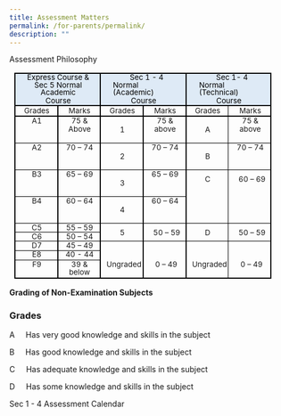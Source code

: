 ```yaml
---
title: Assessment Matters
permalink: /for-parents/permalink/
description: ""
---
```

Assessment Philosophy
        <!-- /\* Font Definitions \*/ @font-face {font-family:"Cambria Math"; panose-1:2 4 5 3 5 4 6 3 2 4; mso-font-charset:0; mso-generic-font-family:roman; mso-font-pitch:variable; mso-font-signature:-536869121 1107305727 33554432 0 415 0;} @font-face {font-family:Calibri; panose-1:2 15 5 2 2 2 4 3 2 4; mso-font-charset:0; mso-generic-font-family:swiss; mso-font-pitch:variable; mso-font-signature:-469750017 -1073732485 9 0 511 0;} /\* Style Definitions \*/ p.MsoNormal, li.MsoNormal, div.MsoNormal {mso-style-unhide:no; mso-style-qformat:yes; mso-style-parent:""; margin:0cm; mso-pagination:none; text-autospace:none; font-size:11.0pt; font-family:"Calibri",sans-serif; mso-fareast-font-family:Calibri; mso-ansi-language:EN-GB; mso-fareast-language:EN-US;} h3 {mso-style-priority:9; mso-style-qformat:yes; mso-style-link:"Heading 3 Char"; margin-top:0cm; margin-right:0cm; margin-bottom:0cm; margin-left:9.7pt; mso-pagination:none; mso-outline-level:3; text-autospace:none; font-size:11.5pt; font-family:"Calibri",sans-serif; mso-fareast-font-family:Calibri; mso-ansi-language:EN-GB; mso-fareast-language:EN-US;} p.MsoBodyText, li.MsoBodyText, div.MsoBodyText {mso-style-priority:1; mso-style-unhide:no; mso-style-qformat:yes; mso-style-link:"Body Text Char"; margin:0cm; mso-pagination:none; text-autospace:none; font-size:10.0pt; font-family:"Calibri",sans-serif; mso-fareast-font-family:Calibri; mso-ansi-language:EN-GB; mso-fareast-language:EN-US;} span.Heading3Char {mso-style-name:"Heading 3 Char"; mso-style-priority:9; mso-style-unhide:no; mso-style-locked:yes; mso-style-link:"Heading 3"; mso-ansi-font-size:11.5pt; mso-bidi-font-size:11.5pt; font-family:"Calibri",sans-serif; mso-ascii-font-family:Calibri; mso-fareast-font-family:Calibri; mso-hansi-font-family:Calibri; mso-bidi-font-family:Calibri; mso-ansi-language:EN-GB; font-weight:bold;} span.BodyTextChar {mso-style-name:"Body Text Char"; mso-style-priority:1; mso-style-unhide:no; mso-style-locked:yes; mso-style-link:"Body Text"; mso-ansi-font-size:10.0pt; mso-bidi-font-size:10.0pt; font-family:"Calibri",sans-serif; mso-ascii-font-family:Calibri; mso-fareast-font-family:Calibri; mso-hansi-font-family:Calibri; mso-bidi-font-family:Calibri; mso-ansi-language:EN-GB;} p.TableParagraph, li.TableParagraph, div.TableParagraph {mso-style-name:"Table Paragraph"; mso-style-priority:1; mso-style-unhide:no; mso-style-qformat:yes; margin-top:0cm; margin-right:0cm; margin-bottom:0cm; margin-left:3.9pt; mso-pagination:none; text-autospace:none; font-size:11.0pt; font-family:"Calibri",sans-serif; mso-fareast-font-family:Calibri; mso-ansi-language:EN-GB; mso-fareast-language:EN-US;} .MsoChpDefault {mso-style-type:export-only; mso-default-props:yes; font-family:"Calibri",sans-serif; mso-ascii-font-family:Calibri; mso-ascii-theme-font:minor-latin; mso-fareast-font-family:Calibri; mso-fareast-theme-font:minor-latin; mso-hansi-font-family:Calibri; mso-hansi-theme-font:minor-latin; mso-bidi-font-family:Latha; mso-bidi-theme-font:minor-bidi; mso-ansi-language:EN-US; mso-fareast-language:EN-US;} .MsoPapDefault {mso-style-type:export-only; mso-pagination:none; text-autospace:none;} @page WordSection1 {size:612.0pt 792.0pt; margin:72.0pt 72.0pt 72.0pt 72.0pt; mso-header-margin:36.0pt; mso-footer-margin:36.0pt; mso-paper-source:0;} div.WordSection1 {page:WordSection1;} -->

<table style="margin-left:6.8pt;border-collapse:collapse;mso-table-layout-alt:fixed;
 border:none;mso-border-alt:solid black 1.5pt;mso-yfti-tbllook:480;mso-padding-alt:
 0cm 0cm 0cm 0cm;mso-border-insideh:1.5pt solid black;mso-border-insidev:1.5pt solid black" cellpadding="0" cellspacing="0" border="1" class="MsoNormalTable"><tbody><tr style="mso-yfti-irow:0;mso-yfti-firstrow:yes;height:36.85pt">
	<td style="width:112.0pt;border:solid black 1.5pt;
  background:#DEEAF6;padding:0cm 0cm 0cm 0cm;height:36.85pt" valign="top" colspan="2" width="149"><p style="margin-top:0cm;margin-right:6.95pt;
  margin-bottom:0cm;margin-left:8.1pt;margin-bottom:.0001pt;text-align:center;
  line-height:101%" align="center" class="TableParagraph"><span style="font-size:10.0pt;mso-bidi-font-size:
  11.0pt;line-height:101%;mso-ascii-font-family:Calibri;mso-ascii-theme-font:
  minor-latin;mso-hansi-font-family:Calibri;mso-hansi-theme-font:minor-latin;
  mso-bidi-font-family:Calibri;mso-bidi-theme-font:minor-latin;color:black;
  mso-color-alt:windowtext" lang="EN-GB">Express Course &amp; Sec 5 Normal Academic</span><span style="font-size:10.0pt;mso-bidi-font-size:11.0pt;line-height:
  101%;mso-ascii-font-family:Calibri;mso-ascii-theme-font:minor-latin;
  mso-hansi-font-family:Calibri;mso-hansi-theme-font:minor-latin;mso-bidi-font-family:
  Calibri;mso-bidi-theme-font:minor-latin" lang="EN-GB"></span></p><p style="margin-top:0cm;margin-right:6.95pt;
  margin-bottom:0cm;margin-left:8.1pt;margin-bottom:.0001pt;text-align:center;
  line-height:11.15pt;mso-line-height-rule:exactly" align="center" class="TableParagraph"><span style="font-size:10.0pt;mso-bidi-font-size:11.0pt;mso-ascii-font-family:Calibri;
  mso-ascii-theme-font:minor-latin;mso-hansi-font-family:Calibri;mso-hansi-theme-font:
  minor-latin;mso-bidi-font-family:Calibri;mso-bidi-theme-font:minor-latin;
  color:black;mso-color-alt:windowtext" lang="EN-GB">Course</span><span style="font-size:10.0pt;mso-bidi-font-size:11.0pt;mso-ascii-font-family:Calibri;
  mso-ascii-theme-font:minor-latin;mso-hansi-font-family:Calibri;mso-hansi-theme-font:
  minor-latin;mso-bidi-font-family:Calibri;mso-bidi-theme-font:minor-latin" lang="EN-GB"></span></p></td>
	<td style="width:112.0pt;border:solid black 1.5pt;
  border-left:none;mso-border-left-alt:solid black 1.5pt;background:#DEEAF6;
  padding:0cm 0cm 0cm 0cm;height:36.85pt" valign="top" colspan="2" width="149"><p style="margin-top:0cm;margin-right:9.75pt;margin-bottom:
  0cm;margin-left:16.1pt;margin-bottom:.0001pt;text-indent:22.55pt;line-height:
  101%" class="TableParagraph"><span style="font-size:10.0pt;mso-bidi-font-size:11.0pt;
  line-height:101%;mso-ascii-font-family:Calibri;mso-ascii-theme-font:minor-latin;
  mso-hansi-font-family:Calibri;mso-hansi-theme-font:minor-latin;mso-bidi-font-family:
  Calibri;mso-bidi-theme-font:minor-latin;color:black;mso-color-alt:windowtext" lang="EN-GB">Sec 1 - 4 Normal (Academic)</span><span style="font-size:10.0pt;mso-bidi-font-size:11.0pt;line-height:
  101%;mso-ascii-font-family:Calibri;mso-ascii-theme-font:minor-latin;
  mso-hansi-font-family:Calibri;mso-hansi-theme-font:minor-latin;mso-bidi-font-family:
  Calibri;mso-bidi-theme-font:minor-latin" lang="EN-GB"></span></p><p style="margin-top:0cm;margin-right:6.95pt;
  margin-bottom:0cm;margin-left:8.1pt;margin-bottom:.0001pt;text-align:center;
  line-height:11.15pt;mso-line-height-rule:exactly" align="center" class="TableParagraph"><span style="font-size:10.0pt;mso-bidi-font-size:11.0pt;mso-ascii-font-family:Calibri;
  mso-ascii-theme-font:minor-latin;mso-hansi-font-family:Calibri;mso-hansi-theme-font:
  minor-latin;mso-bidi-font-family:Calibri;mso-bidi-theme-font:minor-latin;
  color:black;mso-color-alt:windowtext" lang="EN-GB">Course</span><span style="font-size:10.0pt;mso-bidi-font-size:11.0pt;mso-ascii-font-family:Calibri;
  mso-ascii-theme-font:minor-latin;mso-hansi-font-family:Calibri;mso-hansi-theme-font:
  minor-latin;mso-bidi-font-family:Calibri;mso-bidi-theme-font:minor-latin" lang="EN-GB"></span></p></td>
	<td style="width:112.0pt;border:solid black 1.5pt;
  border-left:none;mso-border-left-alt:solid black 1.5pt;background:#DEEAF6;
  padding:0cm 0cm 0cm 0cm;height:36.85pt" valign="top" colspan="2" width="149"><p style="margin-top:0cm;margin-right:9.75pt;margin-bottom:
  0cm;margin-left:16.85pt;margin-bottom:.0001pt;text-indent:23.05pt;line-height:
  101%" class="TableParagraph"><span style="font-size:10.0pt;mso-bidi-font-size:11.0pt;
  line-height:101%;mso-ascii-font-family:Calibri;mso-ascii-theme-font:minor-latin;
  mso-hansi-font-family:Calibri;mso-hansi-theme-font:minor-latin;mso-bidi-font-family:
  Calibri;mso-bidi-theme-font:minor-latin;color:black;mso-color-alt:windowtext" lang="EN-GB">Sec 1- 4 Normal (Technical)</span><span style="font-size:10.0pt;mso-bidi-font-size:11.0pt;line-height:
  101%;mso-ascii-font-family:Calibri;mso-ascii-theme-font:minor-latin;
  mso-hansi-font-family:Calibri;mso-hansi-theme-font:minor-latin;mso-bidi-font-family:
  Calibri;mso-bidi-theme-font:minor-latin" lang="EN-GB"></span></p><p style="margin-top:0cm;margin-right:6.95pt;
  margin-bottom:0cm;margin-left:8.1pt;margin-bottom:.0001pt;text-align:center;
  line-height:11.15pt;mso-line-height-rule:exactly" align="center" class="TableParagraph"><span style="font-size:10.0pt;mso-bidi-font-size:11.0pt;mso-ascii-font-family:Calibri;
  mso-ascii-theme-font:minor-latin;mso-hansi-font-family:Calibri;mso-hansi-theme-font:
  minor-latin;mso-bidi-font-family:Calibri;mso-bidi-theme-font:minor-latin;
  color:black;mso-color-alt:windowtext" lang="EN-GB">Course</span><span style="font-size:10.0pt;mso-bidi-font-size:11.0pt;mso-ascii-font-family:Calibri;
  mso-ascii-theme-font:minor-latin;mso-hansi-font-family:Calibri;mso-hansi-theme-font:
  minor-latin;mso-bidi-font-family:Calibri;mso-bidi-theme-font:minor-latin" lang="EN-GB"></span></p></td>
	</tr><tr style="mso-yfti-irow:1;height:14.2pt"><td style="width:56.0pt;border:solid black 1.5pt;
  border-top:none;mso-border-top-alt:solid black 1.5pt;padding:0cm 0cm 0cm 0cm;
  height:14.2pt" valign="top" width="75"><p style="margin-top:0cm;margin-right:1.95pt;
  margin-bottom:0cm;margin-left:3.1pt;margin-bottom:.0001pt;text-align:center;
  line-height:12.05pt;mso-line-height-rule:exactly" align="center" class="TableParagraph"><span style="font-size:10.0pt;mso-bidi-font-size:11.0pt;mso-ascii-font-family:Calibri;
  mso-ascii-theme-font:minor-latin;mso-hansi-font-family:Calibri;mso-hansi-theme-font:
  minor-latin;mso-bidi-font-family:Calibri;mso-bidi-theme-font:minor-latin" lang="EN-GB">Grades</span></p></td><td style="width:56.0pt;border-top:none;border-left:none;
  border-bottom:solid black 1.5pt;border-right:solid black 1.5pt;mso-border-top-alt:
  solid black 1.5pt;mso-border-left-alt:solid black 1.5pt;padding:0cm 0cm 0cm 0cm;
  height:14.2pt" valign="top" width="75"><p style="margin-top:0cm;margin-right:1.95pt;
  margin-bottom:0cm;margin-left:3.15pt;margin-bottom:.0001pt;text-align:center;
  line-height:12.05pt;mso-line-height-rule:exactly" align="center" class="TableParagraph"><span style="font-size:10.0pt;mso-bidi-font-size:11.0pt;mso-ascii-font-family:Calibri;
  mso-ascii-theme-font:minor-latin;mso-hansi-font-family:Calibri;mso-hansi-theme-font:
  minor-latin;mso-bidi-font-family:Calibri;mso-bidi-theme-font:minor-latin" lang="EN-GB">Marks</span></p></td><td style="width:56.0pt;border-top:none;border-left:none;
  border-bottom:solid black 1.5pt;border-right:solid black 1.5pt;mso-border-top-alt:
  solid black 1.5pt;mso-border-left-alt:solid black 1.5pt;padding:0cm 0cm 0cm 0cm;
  height:14.2pt" valign="top" width="75"><p style="margin-top:0cm;margin-right:1.95pt;
  margin-bottom:0cm;margin-left:3.2pt;margin-bottom:.0001pt;text-align:center;
  line-height:12.05pt;mso-line-height-rule:exactly" align="center" class="TableParagraph"><span style="font-size:10.0pt;mso-bidi-font-size:11.0pt;mso-ascii-font-family:Calibri;
  mso-ascii-theme-font:minor-latin;mso-hansi-font-family:Calibri;mso-hansi-theme-font:
  minor-latin;mso-bidi-font-family:Calibri;mso-bidi-theme-font:minor-latin" lang="EN-GB">Grades</span></p></td><td style="width:56.0pt;border-top:none;border-left:none;
  border-bottom:solid black 1.5pt;border-right:solid black 1.5pt;mso-border-top-alt:
  solid black 1.5pt;mso-border-left-alt:solid black 1.5pt;padding:0cm 0cm 0cm 0cm;
  height:14.2pt" valign="top" width="75"><p style="margin-top:0cm;margin-right:1.95pt;
  margin-bottom:0cm;margin-left:3.25pt;margin-bottom:.0001pt;text-align:center;
  line-height:12.05pt;mso-line-height-rule:exactly" align="center" class="TableParagraph"><span style="font-size:10.0pt;mso-bidi-font-size:11.0pt;mso-ascii-font-family:Calibri;
  mso-ascii-theme-font:minor-latin;mso-hansi-font-family:Calibri;mso-hansi-theme-font:
  minor-latin;mso-bidi-font-family:Calibri;mso-bidi-theme-font:minor-latin" lang="EN-GB">Marks</span></p></td><td style="width:56.0pt;border-top:none;border-left:none;
  border-bottom:solid black 1.5pt;border-right:solid black 1.0pt;mso-border-top-alt:
  solid black 1.5pt;mso-border-left-alt:solid black 1.5pt;mso-border-alt:solid black 1.5pt;
  mso-border-right-alt:solid black .5pt;padding:0cm 0cm 0cm 0cm;height:14.2pt" valign="top" width="75"><p style="margin-top:0cm;margin-right:2.35pt;
  margin-bottom:0cm;margin-left:3.2pt;margin-bottom:.0001pt;text-align:center;
  line-height:12.05pt;mso-line-height-rule:exactly" align="center" class="TableParagraph"><span style="font-size:10.0pt;mso-bidi-font-size:11.0pt;mso-ascii-font-family:Calibri;
  mso-ascii-theme-font:minor-latin;mso-hansi-font-family:Calibri;mso-hansi-theme-font:
  minor-latin;mso-bidi-font-family:Calibri;mso-bidi-theme-font:minor-latin" lang="EN-GB">Grades</span></p></td><td style="width:56.0pt;border-top:none;border-left:none;
  border-bottom:solid black 1.5pt;border-right:solid black 1.5pt;mso-border-top-alt:
  solid black 1.5pt;mso-border-left-alt:solid black .5pt;padding:0cm 0cm 0cm 0cm;
  height:14.2pt" valign="top" width="75"><p style="margin-top:0cm;margin-right:2.35pt;
  margin-bottom:0cm;margin-left:4.25pt;margin-bottom:.0001pt;text-align:center;
  line-height:12.05pt;mso-line-height-rule:exactly" align="center" class="TableParagraph"><span style="font-size:10.0pt;mso-bidi-font-size:11.0pt;mso-ascii-font-family:Calibri;
  mso-ascii-theme-font:minor-latin;mso-hansi-font-family:Calibri;mso-hansi-theme-font:
  minor-latin;mso-bidi-font-family:Calibri;mso-bidi-theme-font:minor-latin" lang="EN-GB">Marks</span></p></td></tr><tr style="mso-yfti-irow:2;height:12.25pt"><td style="width:56.0pt;border-top:none;border-left:solid black 1.5pt;
  border-bottom:solid black 1.0pt;border-right:solid black 1.5pt;mso-border-top-alt:
  solid black 1.5pt;mso-border-alt:solid black 1.5pt;mso-border-bottom-alt:
  solid black .5pt;padding:0cm 0cm 0cm 0cm;height:12.25pt" valign="top" width="75"><p style="margin-top:0cm;margin-right:1.95pt;
  margin-bottom:0cm;margin-left:3.15pt;margin-bottom:.0001pt;text-align:center;
  line-height:11.25pt;mso-line-height-rule:exactly" align="center" class="TableParagraph"><span style="font-size:10.0pt;mso-bidi-font-size:11.0pt;mso-ascii-font-family:Calibri;
  mso-ascii-theme-font:minor-latin;mso-hansi-font-family:Calibri;mso-hansi-theme-font:
  minor-latin;mso-bidi-font-family:Calibri;mso-bidi-theme-font:minor-latin" lang="EN-GB">A1</span></p></td><td style="width:56.0pt;border-top:none;border-left:none;
  border-bottom:solid black 1.0pt;border-right:solid black 1.5pt;mso-border-top-alt:
  solid black 1.5pt;mso-border-left-alt:solid black 1.5pt;mso-border-alt:solid black 1.5pt;
  mso-border-bottom-alt:solid black .5pt;padding:0cm 0cm 0cm 0cm;height:12.25pt" valign="top" width="75"><p style="margin-top:0cm;margin-right:1.95pt;
  margin-bottom:0cm;margin-left:3.25pt;margin-bottom:.0001pt;text-align:center;
  line-height:11.25pt;mso-line-height-rule:exactly" align="center" class="TableParagraph"><span style="font-size:10.0pt;mso-bidi-font-size:11.0pt;mso-ascii-font-family:Calibri;
  mso-ascii-theme-font:minor-latin;mso-hansi-font-family:Calibri;mso-hansi-theme-font:
  minor-latin;mso-bidi-font-family:Calibri;mso-bidi-theme-font:minor-latin" lang="EN-GB">75 &amp; Above</span></p></td><td style="width:56.0pt;border-top:none;border-left:none;
  border-bottom:solid black 1.0pt;border-right:solid black 1.5pt;mso-border-top-alt:
  solid black 1.5pt;mso-border-left-alt:solid black 1.5pt;mso-border-alt:solid black 1.5pt;
  mso-border-bottom-alt:solid black .5pt;padding:0cm 0cm 0cm 0cm;height:12.25pt" valign="top" width="75"><p style="margin-left:1.3pt;text-align:
  center;line-height:11.25pt;mso-line-height-rule:exactly" align="center" class="TableParagraph"><span style="font-size:10.0pt;mso-bidi-font-size:11.0pt;mso-ascii-font-family:Calibri;
  mso-ascii-theme-font:minor-latin;mso-hansi-font-family:Calibri;mso-hansi-theme-font:
  minor-latin;mso-bidi-font-family:Calibri;mso-bidi-theme-font:minor-latin;
  mso-font-width:101%" lang="EN-GB">1</span><span style="font-size:10.0pt;
  mso-bidi-font-size:11.0pt;mso-ascii-font-family:Calibri;mso-ascii-theme-font:
  minor-latin;mso-hansi-font-family:Calibri;mso-hansi-theme-font:minor-latin;
  mso-bidi-font-family:Calibri;mso-bidi-theme-font:minor-latin" lang="EN-GB"></span></p></td><td style="width:56.0pt;border-top:none;border-left:none;
  border-bottom:solid black 1.0pt;border-right:solid black 1.5pt;mso-border-top-alt:
  solid black 1.5pt;mso-border-left-alt:solid black 1.5pt;mso-border-alt:solid black 1.5pt;
  mso-border-bottom-alt:solid black .5pt;padding:0cm 0cm 0cm 0cm;height:12.25pt" valign="top" width="75"><p style="margin-top:0cm;margin-right:1.95pt;
  margin-bottom:0cm;margin-left:3.25pt;margin-bottom:.0001pt;text-align:center;
  line-height:11.25pt;mso-line-height-rule:exactly" align="center" class="TableParagraph"><span style="font-size:10.0pt;mso-bidi-font-size:11.0pt;mso-ascii-font-family:Calibri;
  mso-ascii-theme-font:minor-latin;mso-hansi-font-family:Calibri;mso-hansi-theme-font:
  minor-latin;mso-bidi-font-family:Calibri;mso-bidi-theme-font:minor-latin" lang="EN-GB">75 &amp; above</span></p></td><td style="width:56.0pt;border-top:none;border-left:none;
  border-bottom:solid black 1.0pt;border-right:solid black 1.0pt;mso-border-top-alt:
  solid black 1.5pt;mso-border-left-alt:solid black 1.5pt;mso-border-top-alt:
  1.5pt;mso-border-left-alt:1.5pt;mso-border-bottom-alt:.5pt;mso-border-right-alt:
  .5pt;mso-border-color-alt:black;mso-border-style-alt:solid;padding:0cm 0cm 0cm 0cm;
  height:12.25pt" valign="top" width="75"><p style="margin-left:.85pt;text-align:
  center;line-height:11.25pt;mso-line-height-rule:exactly" align="center" class="TableParagraph"><span style="font-size:10.0pt;mso-bidi-font-size:11.0pt;mso-ascii-font-family:Calibri;
  mso-ascii-theme-font:minor-latin;mso-hansi-font-family:Calibri;mso-hansi-theme-font:
  minor-latin;mso-bidi-font-family:Calibri;mso-bidi-theme-font:minor-latin;
  mso-font-width:101%" lang="EN-GB">A</span><span style="font-size:10.0pt;
  mso-bidi-font-size:11.0pt;mso-ascii-font-family:Calibri;mso-ascii-theme-font:
  minor-latin;mso-hansi-font-family:Calibri;mso-hansi-theme-font:minor-latin;
  mso-bidi-font-family:Calibri;mso-bidi-theme-font:minor-latin" lang="EN-GB"></span></p></td><td style="width:56.0pt;border-top:none;border-left:none;
  border-bottom:solid black 1.0pt;border-right:solid black 1.5pt;mso-border-top-alt:
  solid black 1.5pt;mso-border-left-alt:solid black .5pt;mso-border-top-alt:
  1.5pt;mso-border-left-alt:.5pt;mso-border-bottom-alt:.5pt;mso-border-right-alt:
  1.5pt;mso-border-color-alt:black;mso-border-style-alt:solid;padding:0cm 0cm 0cm 0cm;
  height:12.25pt" valign="top" width="75"><p style="margin-top:0cm;margin-right:2.35pt;
  margin-bottom:0cm;margin-left:4.3pt;margin-bottom:.0001pt;text-align:center;
  line-height:11.25pt;mso-line-height-rule:exactly" align="center" class="TableParagraph"><span style="font-size:10.0pt;mso-bidi-font-size:11.0pt;mso-ascii-font-family:Calibri;
  mso-ascii-theme-font:minor-latin;mso-hansi-font-family:Calibri;mso-hansi-theme-font:
  minor-latin;mso-bidi-font-family:Calibri;mso-bidi-theme-font:minor-latin" lang="EN-GB">75 &amp; above</span></p></td></tr><tr style="mso-yfti-irow:3;height:12.2pt"><td style="width:56.0pt;border-top:none;border-left:solid black 1.5pt;
  border-bottom:solid black 1.0pt;border-right:solid black 1.5pt;mso-border-top-alt:
  solid black .5pt;mso-border-top-alt:.5pt;mso-border-left-alt:1.5pt;
  mso-border-bottom-alt:.5pt;mso-border-right-alt:1.5pt;mso-border-color-alt:
  black;mso-border-style-alt:solid;padding:0cm 0cm 0cm 0cm;height:12.2pt" valign="top" width="75"><p style="margin-top:0cm;margin-right:1.95pt;
  margin-bottom:0cm;margin-left:3.15pt;margin-bottom:.0001pt;text-align:center;
  line-height:11.25pt;mso-line-height-rule:exactly" align="center" class="TableParagraph"><span style="font-size:10.0pt;mso-bidi-font-size:11.0pt;mso-ascii-font-family:Calibri;
  mso-ascii-theme-font:minor-latin;mso-hansi-font-family:Calibri;mso-hansi-theme-font:
  minor-latin;mso-bidi-font-family:Calibri;mso-bidi-theme-font:minor-latin" lang="EN-GB">A2</span></p></td><td style="width:56.0pt;border-top:none;border-left:none;
  border-bottom:solid black 1.0pt;border-right:solid black 1.5pt;mso-border-top-alt:
  solid black .5pt;mso-border-left-alt:solid black 1.5pt;mso-border-top-alt:
  .5pt;mso-border-left-alt:1.5pt;mso-border-bottom-alt:.5pt;mso-border-right-alt:
  1.5pt;mso-border-color-alt:black;mso-border-style-alt:solid;padding:0cm 0cm 0cm 0cm;
  height:12.2pt" valign="top" width="75"><p style="margin-top:0cm;margin-right:1.95pt;
  margin-bottom:0cm;margin-left:3.2pt;margin-bottom:.0001pt;text-align:center;
  line-height:11.25pt;mso-line-height-rule:exactly" align="center" class="TableParagraph"><span style="font-size:10.0pt;mso-bidi-font-size:11.0pt;mso-ascii-font-family:Calibri;
  mso-ascii-theme-font:minor-latin;mso-hansi-font-family:Calibri;mso-hansi-theme-font:
  minor-latin;mso-bidi-font-family:Calibri;mso-bidi-theme-font:minor-latin" lang="EN-GB">70 – 74</span></p></td><td style="width:56.0pt;border-top:none;border-left:none;
  border-bottom:solid black 1.0pt;border-right:solid black 1.5pt;mso-border-top-alt:
  solid black .5pt;mso-border-left-alt:solid black 1.5pt;mso-border-top-alt:
  .5pt;mso-border-left-alt:1.5pt;mso-border-bottom-alt:.5pt;mso-border-right-alt:
  1.5pt;mso-border-color-alt:black;mso-border-style-alt:solid;padding:0cm 0cm 0cm 0cm;
  height:12.2pt" valign="top" width="75"><p style="margin-left:1.3pt;text-align:
  center;line-height:11.25pt;mso-line-height-rule:exactly" align="center" class="TableParagraph"><span style="font-size:10.0pt;mso-bidi-font-size:11.0pt;mso-ascii-font-family:Calibri;
  mso-ascii-theme-font:minor-latin;mso-hansi-font-family:Calibri;mso-hansi-theme-font:
  minor-latin;mso-bidi-font-family:Calibri;mso-bidi-theme-font:minor-latin;
  mso-font-width:101%" lang="EN-GB">2</span><span style="font-size:10.0pt;
  mso-bidi-font-size:11.0pt;mso-ascii-font-family:Calibri;mso-ascii-theme-font:
  minor-latin;mso-hansi-font-family:Calibri;mso-hansi-theme-font:minor-latin;
  mso-bidi-font-family:Calibri;mso-bidi-theme-font:minor-latin" lang="EN-GB"></span></p></td><td style="width:56.0pt;border-top:none;border-left:none;
  border-bottom:solid black 1.0pt;border-right:solid black 1.5pt;mso-border-top-alt:
  solid black .5pt;mso-border-left-alt:solid black 1.5pt;mso-border-top-alt:
  .5pt;mso-border-left-alt:1.5pt;mso-border-bottom-alt:.5pt;mso-border-right-alt:
  1.5pt;mso-border-color-alt:black;mso-border-style-alt:solid;padding:0cm 0cm 0cm 0cm;
  height:12.2pt" valign="top" width="75"><p style="margin-top:0cm;margin-right:1.9pt;
  margin-bottom:0cm;margin-left:3.25pt;margin-bottom:.0001pt;text-align:center;
  line-height:11.25pt;mso-line-height-rule:exactly" align="center" class="TableParagraph"><span style="font-size:10.0pt;mso-bidi-font-size:11.0pt;mso-ascii-font-family:Calibri;
  mso-ascii-theme-font:minor-latin;mso-hansi-font-family:Calibri;mso-hansi-theme-font:
  minor-latin;mso-bidi-font-family:Calibri;mso-bidi-theme-font:minor-latin" lang="EN-GB">70 – 74</span></p></td><td style="width:56.0pt;border-top:none;border-left:none;
  border-bottom:solid black 1.0pt;border-right:solid black 1.0pt;mso-border-top-alt:
  solid black .5pt;mso-border-left-alt:solid black 1.5pt;mso-border-alt:solid black .5pt;
  mso-border-left-alt:solid black 1.5pt;padding:0cm 0cm 0cm 0cm;height:12.2pt" valign="top" width="75"><p style="margin-left:.85pt;text-align:
  center;line-height:11.25pt;mso-line-height-rule:exactly" align="center" class="TableParagraph"><span style="font-size:10.0pt;mso-bidi-font-size:11.0pt;mso-ascii-font-family:Calibri;
  mso-ascii-theme-font:minor-latin;mso-hansi-font-family:Calibri;mso-hansi-theme-font:
  minor-latin;mso-bidi-font-family:Calibri;mso-bidi-theme-font:minor-latin;
  mso-font-width:101%" lang="EN-GB">B</span><span style="font-size:10.0pt;
  mso-bidi-font-size:11.0pt;mso-ascii-font-family:Calibri;mso-ascii-theme-font:
  minor-latin;mso-hansi-font-family:Calibri;mso-hansi-theme-font:minor-latin;
  mso-bidi-font-family:Calibri;mso-bidi-theme-font:minor-latin" lang="EN-GB"></span></p></td><td style="width:56.0pt;border-top:none;border-left:none;
  border-bottom:solid black 1.0pt;border-right:solid black 1.5pt;mso-border-top-alt:
  solid black .5pt;mso-border-left-alt:solid black .5pt;mso-border-alt:solid black .5pt;
  mso-border-right-alt:solid black 1.5pt;padding:0cm 0cm 0cm 0cm;height:12.2pt" valign="top" width="75"><p style="margin-top:0cm;margin-right:2.35pt;
  margin-bottom:0cm;margin-left:4.25pt;margin-bottom:.0001pt;text-align:center;
  line-height:11.25pt;mso-line-height-rule:exactly" align="center" class="TableParagraph"><span style="font-size:10.0pt;mso-bidi-font-size:11.0pt;mso-ascii-font-family:Calibri;
  mso-ascii-theme-font:minor-latin;mso-hansi-font-family:Calibri;mso-hansi-theme-font:
  minor-latin;mso-bidi-font-family:Calibri;mso-bidi-theme-font:minor-latin" lang="EN-GB">70 – 74</span></p></td></tr><tr style="mso-yfti-irow:4;height:12.2pt"><td style="width:56.0pt;border-top:none;border-left:solid black 1.5pt;
  border-bottom:solid black 1.0pt;border-right:solid black 1.5pt;mso-border-top-alt:
  solid black .5pt;mso-border-top-alt:.5pt;mso-border-left-alt:1.5pt;
  mso-border-bottom-alt:.5pt;mso-border-right-alt:1.5pt;mso-border-color-alt:
  black;mso-border-style-alt:solid;padding:0cm 0cm 0cm 0cm;height:12.2pt" valign="top" width="75"><p style="margin-top:0cm;margin-right:1.95pt;
  margin-bottom:0cm;margin-left:3.15pt;margin-bottom:.0001pt;text-align:center;
  line-height:11.25pt;mso-line-height-rule:exactly" align="center" class="TableParagraph"><span style="font-size:10.0pt;mso-bidi-font-size:11.0pt;mso-ascii-font-family:Calibri;
  mso-ascii-theme-font:minor-latin;mso-hansi-font-family:Calibri;mso-hansi-theme-font:
  minor-latin;mso-bidi-font-family:Calibri;mso-bidi-theme-font:minor-latin" lang="EN-GB">B3</span></p></td><td style="width:56.0pt;border-top:none;border-left:none;
  border-bottom:solid black 1.0pt;border-right:solid black 1.5pt;mso-border-top-alt:
  solid black .5pt;mso-border-left-alt:solid black 1.5pt;mso-border-top-alt:
  .5pt;mso-border-left-alt:1.5pt;mso-border-bottom-alt:.5pt;mso-border-right-alt:
  1.5pt;mso-border-color-alt:black;mso-border-style-alt:solid;padding:0cm 0cm 0cm 0cm;
  height:12.2pt" valign="top" width="75"><p style="margin-top:0cm;margin-right:1.95pt;
  margin-bottom:0cm;margin-left:3.2pt;margin-bottom:.0001pt;text-align:center;
  line-height:11.25pt;mso-line-height-rule:exactly" align="center" class="TableParagraph"><span style="font-size:10.0pt;mso-bidi-font-size:11.0pt;mso-ascii-font-family:Calibri;
  mso-ascii-theme-font:minor-latin;mso-hansi-font-family:Calibri;mso-hansi-theme-font:
  minor-latin;mso-bidi-font-family:Calibri;mso-bidi-theme-font:minor-latin" lang="EN-GB">65 – 69</span></p></td><td style="width:56.0pt;border-top:none;border-left:none;
  border-bottom:solid black 1.0pt;border-right:solid black 1.5pt;mso-border-top-alt:
  solid black .5pt;mso-border-left-alt:solid black 1.5pt;mso-border-top-alt:
  .5pt;mso-border-left-alt:1.5pt;mso-border-bottom-alt:.5pt;mso-border-right-alt:
  1.5pt;mso-border-color-alt:black;mso-border-style-alt:solid;padding:0cm 0cm 0cm 0cm;
  height:12.2pt" valign="top" width="75"><p style="margin-left:1.3pt;text-align:
  center;line-height:11.25pt;mso-line-height-rule:exactly" align="center" class="TableParagraph"><span style="font-size:10.0pt;mso-bidi-font-size:11.0pt;mso-ascii-font-family:Calibri;
  mso-ascii-theme-font:minor-latin;mso-hansi-font-family:Calibri;mso-hansi-theme-font:
  minor-latin;mso-bidi-font-family:Calibri;mso-bidi-theme-font:minor-latin;
  mso-font-width:101%" lang="EN-GB">3</span><span style="font-size:10.0pt;
  mso-bidi-font-size:11.0pt;mso-ascii-font-family:Calibri;mso-ascii-theme-font:
  minor-latin;mso-hansi-font-family:Calibri;mso-hansi-theme-font:minor-latin;
  mso-bidi-font-family:Calibri;mso-bidi-theme-font:minor-latin" lang="EN-GB"></span></p></td><td style="width:56.0pt;border-top:none;border-left:none;
  border-bottom:solid black 1.0pt;border-right:solid black 1.5pt;mso-border-top-alt:
  solid black .5pt;mso-border-left-alt:solid black 1.5pt;mso-border-top-alt:
  .5pt;mso-border-left-alt:1.5pt;mso-border-bottom-alt:.5pt;mso-border-right-alt:
  1.5pt;mso-border-color-alt:black;mso-border-style-alt:solid;padding:0cm 0cm 0cm 0cm;
  height:12.2pt" valign="top" width="75"><p style="margin-top:0cm;margin-right:1.95pt;
  margin-bottom:0cm;margin-left:3.25pt;margin-bottom:.0001pt;text-align:center;
  line-height:11.25pt;mso-line-height-rule:exactly" align="center" class="TableParagraph"><span style="font-size:10.0pt;mso-bidi-font-size:11.0pt;mso-ascii-font-family:Calibri;
  mso-ascii-theme-font:minor-latin;mso-hansi-font-family:Calibri;mso-hansi-theme-font:
  minor-latin;mso-bidi-font-family:Calibri;mso-bidi-theme-font:minor-latin" lang="EN-GB">65 – 69</span></p></td><td style="width:56.0pt;border-top:none;
  border-left:none;border-bottom:solid black 1.0pt;border-right:solid black 1.0pt;
  mso-border-top-alt:solid black .5pt;mso-border-left-alt:solid black 1.5pt;
  mso-border-alt:solid black .5pt;mso-border-left-alt:solid black 1.5pt;
  padding:0cm 0cm 0cm 0cm;height:12.2pt" valign="top" rowspan="2" width="75"><p style="margin-top:6.45pt;margin-right:
  0cm;margin-bottom:0cm;margin-left:.85pt;margin-bottom:.0001pt;text-align:
  center" align="center" class="TableParagraph"><span style="font-size:10.0pt;mso-bidi-font-size:11.0pt;
  mso-ascii-font-family:Calibri;mso-ascii-theme-font:minor-latin;mso-hansi-font-family:
  Calibri;mso-hansi-theme-font:minor-latin;mso-bidi-font-family:Calibri;
  mso-bidi-theme-font:minor-latin;mso-font-width:101%" lang="EN-GB">C</span><span style="font-size:10.0pt;mso-bidi-font-size:11.0pt;mso-ascii-font-family:
  Calibri;mso-ascii-theme-font:minor-latin;mso-hansi-font-family:Calibri;
  mso-hansi-theme-font:minor-latin;mso-bidi-font-family:Calibri;mso-bidi-theme-font:
  minor-latin" lang="EN-GB"></span></p></td><td style="width:56.0pt;border-top:none;
  border-left:none;border-bottom:solid black 1.0pt;border-right:solid black 1.5pt;
  mso-border-top-alt:solid black .5pt;mso-border-left-alt:solid black .5pt;
  mso-border-alt:solid black .5pt;mso-border-right-alt:solid black 1.5pt;
  padding:0cm 0cm 0cm 0cm;height:12.2pt" valign="top" rowspan="2" width="75"><p style="margin-top:6.45pt;margin-right:0cm;margin-bottom:
  0cm;margin-left:13.3pt;margin-bottom:.0001pt" class="TableParagraph"><span style="font-size:10.0pt;mso-bidi-font-size:11.0pt;mso-ascii-font-family:Calibri;
  mso-ascii-theme-font:minor-latin;mso-hansi-font-family:Calibri;mso-hansi-theme-font:
  minor-latin;mso-bidi-font-family:Calibri;mso-bidi-theme-font:minor-latin" lang="EN-GB">60 – 69</span></p></td></tr><tr style="mso-yfti-irow:5;height:12.2pt"><td style="width:56.0pt;border-top:none;border-left:solid black 1.5pt;
  border-bottom:solid black 1.0pt;border-right:solid black 1.5pt;mso-border-top-alt:
  solid black .5pt;mso-border-top-alt:.5pt;mso-border-left-alt:1.5pt;
  mso-border-bottom-alt:.5pt;mso-border-right-alt:1.5pt;mso-border-color-alt:
  black;mso-border-style-alt:solid;padding:0cm 0cm 0cm 0cm;height:12.2pt" valign="top" width="75"><p style="margin-top:0cm;margin-right:1.95pt;
  margin-bottom:0cm;margin-left:3.15pt;margin-bottom:.0001pt;text-align:center;
  line-height:11.25pt;mso-line-height-rule:exactly" align="center" class="TableParagraph"><span style="font-size:10.0pt;mso-bidi-font-size:11.0pt;mso-ascii-font-family:Calibri;
  mso-ascii-theme-font:minor-latin;mso-hansi-font-family:Calibri;mso-hansi-theme-font:
  minor-latin;mso-bidi-font-family:Calibri;mso-bidi-theme-font:minor-latin" lang="EN-GB">B4</span></p></td><td style="width:56.0pt;border-top:none;border-left:none;
  border-bottom:solid black 1.0pt;border-right:solid black 1.5pt;mso-border-top-alt:
  solid black .5pt;mso-border-left-alt:solid black 1.5pt;mso-border-top-alt:
  .5pt;mso-border-left-alt:1.5pt;mso-border-bottom-alt:.5pt;mso-border-right-alt:
  1.5pt;mso-border-color-alt:black;mso-border-style-alt:solid;padding:0cm 0cm 0cm 0cm;
  height:12.2pt" valign="top" width="75"><p style="margin-top:0cm;margin-right:1.95pt;
  margin-bottom:0cm;margin-left:3.2pt;margin-bottom:.0001pt;text-align:center;
  line-height:11.25pt;mso-line-height-rule:exactly" align="center" class="TableParagraph"><span style="font-size:10.0pt;mso-bidi-font-size:11.0pt;mso-ascii-font-family:Calibri;
  mso-ascii-theme-font:minor-latin;mso-hansi-font-family:Calibri;mso-hansi-theme-font:
  minor-latin;mso-bidi-font-family:Calibri;mso-bidi-theme-font:minor-latin" lang="EN-GB">60 – 64</span></p></td><td style="width:56.0pt;border-top:none;border-left:none;
  border-bottom:solid black 1.0pt;border-right:solid black 1.5pt;mso-border-top-alt:
  solid black .5pt;mso-border-left-alt:solid black 1.5pt;mso-border-top-alt:
  .5pt;mso-border-left-alt:1.5pt;mso-border-bottom-alt:.5pt;mso-border-right-alt:
  1.5pt;mso-border-color-alt:black;mso-border-style-alt:solid;padding:0cm 0cm 0cm 0cm;
  height:12.2pt" valign="top" width="75"><p style="margin-left:1.3pt;text-align:
  center;line-height:11.25pt;mso-line-height-rule:exactly" align="center" class="TableParagraph"><span style="font-size:10.0pt;mso-bidi-font-size:11.0pt;mso-ascii-font-family:Calibri;
  mso-ascii-theme-font:minor-latin;mso-hansi-font-family:Calibri;mso-hansi-theme-font:
  minor-latin;mso-bidi-font-family:Calibri;mso-bidi-theme-font:minor-latin;
  mso-font-width:101%" lang="EN-GB">4</span><span style="font-size:10.0pt;
  mso-bidi-font-size:11.0pt;mso-ascii-font-family:Calibri;mso-ascii-theme-font:
  minor-latin;mso-hansi-font-family:Calibri;mso-hansi-theme-font:minor-latin;
  mso-bidi-font-family:Calibri;mso-bidi-theme-font:minor-latin" lang="EN-GB"></span></p></td><td style="width:56.0pt;border-top:none;border-left:none;
  border-bottom:solid black 1.0pt;border-right:solid black 1.5pt;mso-border-top-alt:
  solid black .5pt;mso-border-left-alt:solid black 1.5pt;mso-border-top-alt:
  .5pt;mso-border-left-alt:1.5pt;mso-border-bottom-alt:.5pt;mso-border-right-alt:
  1.5pt;mso-border-color-alt:black;mso-border-style-alt:solid;padding:0cm 0cm 0cm 0cm;
  height:12.2pt" valign="top" width="75"><p style="margin-top:0cm;margin-right:1.95pt;
  margin-bottom:0cm;margin-left:3.25pt;margin-bottom:.0001pt;text-align:center;
  line-height:11.25pt;mso-line-height-rule:exactly" align="center" class="TableParagraph"><span style="font-size:10.0pt;mso-bidi-font-size:11.0pt;mso-ascii-font-family:Calibri;
  mso-ascii-theme-font:minor-latin;mso-hansi-font-family:Calibri;mso-hansi-theme-font:
  minor-latin;mso-bidi-font-family:Calibri;mso-bidi-theme-font:minor-latin" lang="EN-GB">60 – 64</span></p></td></tr><tr style="mso-yfti-irow:6;height:12.4pt"><td style="width:56.0pt;border-top:none;border-left:solid black 1.5pt;
  border-bottom:solid black 1.0pt;border-right:solid black 1.5pt;mso-border-top-alt:
  solid black .5pt;mso-border-top-alt:.5pt;mso-border-left-alt:1.5pt;
  mso-border-bottom-alt:.5pt;mso-border-right-alt:1.5pt;mso-border-color-alt:
  black;mso-border-style-alt:solid;padding:0cm 0cm 0cm 0cm;height:12.4pt" valign="top" width="75"><p style="margin-top:0cm;margin-right:1.95pt;
  margin-bottom:0cm;margin-left:3.15pt;margin-bottom:.0001pt;text-align:center;
  line-height:11.4pt;mso-line-height-rule:exactly" align="center" class="TableParagraph"><span style="font-size:10.0pt;mso-bidi-font-size:11.0pt;mso-ascii-font-family:Calibri;
  mso-ascii-theme-font:minor-latin;mso-hansi-font-family:Calibri;mso-hansi-theme-font:
  minor-latin;mso-bidi-font-family:Calibri;mso-bidi-theme-font:minor-latin" lang="EN-GB">C5</span></p></td><td style="width:56.0pt;border-top:none;border-left:none;
  border-bottom:solid black 1.0pt;border-right:solid black 1.5pt;mso-border-top-alt:
  solid black .5pt;mso-border-left-alt:solid black 1.5pt;mso-border-top-alt:
  .5pt;mso-border-left-alt:1.5pt;mso-border-bottom-alt:.5pt;mso-border-right-alt:
  1.5pt;mso-border-color-alt:black;mso-border-style-alt:solid;padding:0cm 0cm 0cm 0cm;
  height:12.4pt" valign="top" width="75"><p style="margin-top:0cm;margin-right:1.95pt;
  margin-bottom:0cm;margin-left:3.2pt;margin-bottom:.0001pt;text-align:center;
  line-height:11.4pt;mso-line-height-rule:exactly" align="center" class="TableParagraph"><span style="font-size:10.0pt;mso-bidi-font-size:11.0pt;mso-ascii-font-family:Calibri;
  mso-ascii-theme-font:minor-latin;mso-hansi-font-family:Calibri;mso-hansi-theme-font:
  minor-latin;mso-bidi-font-family:Calibri;mso-bidi-theme-font:minor-latin" lang="EN-GB">55 – 59</span></p></td><td style="width:56.0pt;border-top:none;
  border-left:none;border-bottom:solid black 1.0pt;border-right:solid black 1.5pt;
  mso-border-top-alt:solid black .5pt;mso-border-left-alt:solid black 1.5pt;
  mso-border-top-alt:.5pt;mso-border-left-alt:1.5pt;mso-border-bottom-alt:.5pt;
  mso-border-right-alt:1.5pt;mso-border-color-alt:black;mso-border-style-alt:
  solid;padding:0cm 0cm 0cm 0cm;height:12.4pt" valign="top" rowspan="2" width="75"><p style="margin-top:6.45pt;margin-right:
  0cm;margin-bottom:0cm;margin-left:1.3pt;margin-bottom:.0001pt;text-align:
  center" align="center" class="TableParagraph"><span style="font-size:10.0pt;mso-bidi-font-size:11.0pt;
  mso-ascii-font-family:Calibri;mso-ascii-theme-font:minor-latin;mso-hansi-font-family:
  Calibri;mso-hansi-theme-font:minor-latin;mso-bidi-font-family:Calibri;
  mso-bidi-theme-font:minor-latin;mso-font-width:101%" lang="EN-GB">5</span><span style="font-size:10.0pt;mso-bidi-font-size:11.0pt;mso-ascii-font-family:
  Calibri;mso-ascii-theme-font:minor-latin;mso-hansi-font-family:Calibri;
  mso-hansi-theme-font:minor-latin;mso-bidi-font-family:Calibri;mso-bidi-theme-font:
  minor-latin" lang="EN-GB"></span></p></td><td style="width:56.0pt;border-top:none;
  border-left:none;border-bottom:solid black 1.0pt;border-right:solid black 1.5pt;
  mso-border-top-alt:solid black .5pt;mso-border-left-alt:solid black 1.5pt;
  mso-border-top-alt:.5pt;mso-border-left-alt:1.5pt;mso-border-bottom-alt:.5pt;
  mso-border-right-alt:1.5pt;mso-border-color-alt:black;mso-border-style-alt:
  solid;padding:0cm 0cm 0cm 0cm;height:12.4pt" valign="top" rowspan="2" width="75"><p style="margin-top:6.45pt;margin-right:0cm;margin-bottom:
  0cm;margin-left:12.75pt;margin-bottom:.0001pt" class="TableParagraph"><span style="font-size:10.0pt;mso-bidi-font-size:11.0pt;mso-ascii-font-family:Calibri;
  mso-ascii-theme-font:minor-latin;mso-hansi-font-family:Calibri;mso-hansi-theme-font:
  minor-latin;mso-bidi-font-family:Calibri;mso-bidi-theme-font:minor-latin" lang="EN-GB">50 – 59</span></p></td><td style="width:56.0pt;border-top:none;
  border-left:none;border-bottom:solid black 1.0pt;border-right:solid black 1.0pt;
  mso-border-top-alt:solid black .5pt;mso-border-left-alt:solid black 1.5pt;
  mso-border-alt:solid black .5pt;mso-border-left-alt:solid black 1.5pt;
  padding:0cm 0cm 0cm 0cm;height:12.4pt" valign="top" rowspan="2" width="75"><p style="margin-top:6.45pt;margin-right:
  0cm;margin-bottom:0cm;margin-left:.85pt;margin-bottom:.0001pt;text-align:
  center" align="center" class="TableParagraph"><span style="font-size:10.0pt;mso-bidi-font-size:11.0pt;
  mso-ascii-font-family:Calibri;mso-ascii-theme-font:minor-latin;mso-hansi-font-family:
  Calibri;mso-hansi-theme-font:minor-latin;mso-bidi-font-family:Calibri;
  mso-bidi-theme-font:minor-latin;mso-font-width:101%" lang="EN-GB">D</span><span style="font-size:10.0pt;mso-bidi-font-size:11.0pt;mso-ascii-font-family:
  Calibri;mso-ascii-theme-font:minor-latin;mso-hansi-font-family:Calibri;
  mso-hansi-theme-font:minor-latin;mso-bidi-font-family:Calibri;mso-bidi-theme-font:
  minor-latin" lang="EN-GB"></span></p></td><td style="width:56.0pt;border-top:none;
  border-left:none;border-bottom:solid black 1.0pt;border-right:solid black 1.5pt;
  mso-border-top-alt:solid black .5pt;mso-border-left-alt:solid black .5pt;
  mso-border-alt:solid black .5pt;mso-border-right-alt:solid black 1.5pt;
  padding:0cm 0cm 0cm 0cm;height:12.4pt" valign="top" rowspan="2" width="75"><p style="margin-top:6.45pt;margin-right:0cm;margin-bottom:
  0cm;margin-left:13.3pt;margin-bottom:.0001pt" class="TableParagraph"><span style="font-size:10.0pt;mso-bidi-font-size:11.0pt;mso-ascii-font-family:Calibri;
  mso-ascii-theme-font:minor-latin;mso-hansi-font-family:Calibri;mso-hansi-theme-font:
  minor-latin;mso-bidi-font-family:Calibri;mso-bidi-theme-font:minor-latin" lang="EN-GB">50 – 59</span></p></td></tr><tr style="mso-yfti-irow:7;height:12.2pt"><td style="width:56.0pt;border-top:none;border-left:solid black 1.5pt;
  border-bottom:solid black 1.0pt;border-right:solid black 1.5pt;mso-border-top-alt:
  solid black .5pt;mso-border-top-alt:.5pt;mso-border-left-alt:1.5pt;
  mso-border-bottom-alt:.5pt;mso-border-right-alt:1.5pt;mso-border-color-alt:
  black;mso-border-style-alt:solid;padding:0cm 0cm 0cm 0cm;height:12.2pt" valign="top" width="75"><p style="margin-top:0cm;margin-right:1.95pt;
  margin-bottom:0cm;margin-left:3.15pt;margin-bottom:.0001pt;text-align:center;
  line-height:11.25pt;mso-line-height-rule:exactly" align="center" class="TableParagraph"><span style="font-size:10.0pt;mso-bidi-font-size:11.0pt;mso-ascii-font-family:Calibri;
  mso-ascii-theme-font:minor-latin;mso-hansi-font-family:Calibri;mso-hansi-theme-font:
  minor-latin;mso-bidi-font-family:Calibri;mso-bidi-theme-font:minor-latin" lang="EN-GB">C6</span></p></td><td style="width:56.0pt;border-top:none;border-left:none;
  border-bottom:solid black 1.0pt;border-right:solid black 1.5pt;mso-border-top-alt:
  solid black .5pt;mso-border-left-alt:solid black 1.5pt;mso-border-top-alt:
  .5pt;mso-border-left-alt:1.5pt;mso-border-bottom-alt:.5pt;mso-border-right-alt:
  1.5pt;mso-border-color-alt:black;mso-border-style-alt:solid;padding:0cm 0cm 0cm 0cm;
  height:12.2pt" valign="top" width="75"><p style="margin-top:0cm;margin-right:1.95pt;
  margin-bottom:0cm;margin-left:3.2pt;margin-bottom:.0001pt;text-align:center;
  line-height:11.25pt;mso-line-height-rule:exactly" align="center" class="TableParagraph"><span style="font-size:10.0pt;mso-bidi-font-size:11.0pt;mso-ascii-font-family:Calibri;
  mso-ascii-theme-font:minor-latin;mso-hansi-font-family:Calibri;mso-hansi-theme-font:
  minor-latin;mso-bidi-font-family:Calibri;mso-bidi-theme-font:minor-latin" lang="EN-GB">50 – 54</span></p></td></tr><tr style="mso-yfti-irow:8;height:11.7pt"><td style="width:56.0pt;border-top:none;border-left:solid black 1.5pt;
  border-bottom:solid black 1.0pt;border-right:solid black 1.5pt;mso-border-top-alt:
  solid black .5pt;mso-border-top-alt:.5pt;mso-border-left-alt:1.5pt;
  mso-border-bottom-alt:.5pt;mso-border-right-alt:1.5pt;mso-border-color-alt:
  black;mso-border-style-alt:solid;padding:0cm 0cm 0cm 0cm;height:11.7pt" valign="top" width="75"><p style="margin-top:0cm;margin-right:1.95pt;
  margin-bottom:0cm;margin-left:3.15pt;margin-bottom:.0001pt;text-align:center;
  line-height:10.75pt;mso-line-height-rule:exactly" align="center" class="TableParagraph"><span style="font-size:10.0pt;mso-bidi-font-size:11.0pt;mso-ascii-font-family:Calibri;
  mso-ascii-theme-font:minor-latin;mso-hansi-font-family:Calibri;mso-hansi-theme-font:
  minor-latin;mso-bidi-font-family:Calibri;mso-bidi-theme-font:minor-latin" lang="EN-GB">D7</span></p></td><td style="width:56.0pt;border-top:none;border-left:none;
  border-bottom:solid black 1.0pt;border-right:solid black 1.5pt;mso-border-top-alt:
  solid black .5pt;mso-border-left-alt:solid black 1.5pt;mso-border-top-alt:
  .5pt;mso-border-left-alt:1.5pt;mso-border-bottom-alt:.5pt;mso-border-right-alt:
  1.5pt;mso-border-color-alt:black;mso-border-style-alt:solid;padding:0cm 0cm 0cm 0cm;
  height:11.7pt" valign="top" width="75"><p style="margin-top:0cm;margin-right:1.95pt;
  margin-bottom:0cm;margin-left:3.2pt;margin-bottom:.0001pt;text-align:center;
  line-height:10.75pt;mso-line-height-rule:exactly" align="center" class="TableParagraph"><span style="font-size:10.0pt;mso-bidi-font-size:11.0pt;mso-ascii-font-family:Calibri;
  mso-ascii-theme-font:minor-latin;mso-hansi-font-family:Calibri;mso-hansi-theme-font:
  minor-latin;mso-bidi-font-family:Calibri;mso-bidi-theme-font:minor-latin" lang="EN-GB">45 – 49</span></p></td><td style="width:56.0pt;border-top:none;
  border-left:none;border-bottom:solid black 1.5pt;border-right:solid black 1.5pt;
  mso-border-top-alt:solid black .5pt;mso-border-left-alt:solid black 1.5pt;
  padding:0cm 0cm 0cm 0cm;height:11.7pt" valign="top" rowspan="3" width="75"><p style="margin-top:.15pt;margin-right:0cm;margin-bottom:
  0cm;margin-left:0cm;margin-bottom:.0001pt" class="TableParagraph"><b style="mso-bidi-font-weight:
  normal"><span style="font-size:10.0pt;mso-bidi-font-size:11.0pt;
  mso-ascii-font-family:Calibri;mso-ascii-theme-font:minor-latin;mso-hansi-font-family:
  Calibri;mso-hansi-theme-font:minor-latin;mso-bidi-font-family:Calibri;
  mso-bidi-theme-font:minor-latin" lang="EN-GB">&nbsp;</span></b></p><p style="margin-left:7.45pt" class="TableParagraph"><span style="font-size:10.0pt;mso-bidi-font-size:11.0pt;mso-ascii-font-family:Calibri;
  mso-ascii-theme-font:minor-latin;mso-hansi-font-family:Calibri;mso-hansi-theme-font:
  minor-latin;mso-bidi-font-family:Calibri;mso-bidi-theme-font:minor-latin" lang="EN-GB">Ungraded</span></p></td><td style="width:56.0pt;border-top:none;
  border-left:none;border-bottom:solid black 1.5pt;border-right:solid black 1.5pt;
  mso-border-top-alt:solid black .5pt;mso-border-left-alt:solid black 1.5pt;
  padding:0cm 0cm 0cm 0cm;height:11.7pt" valign="top" rowspan="3" width="75"><p style="margin-top:.5pt;margin-right:0cm;margin-bottom:
  0cm;margin-left:0cm;margin-bottom:.0001pt" class="TableParagraph"><b style="mso-bidi-font-weight:
  normal"><span style="font-size:10.0pt;mso-bidi-font-size:11.0pt;
  mso-ascii-font-family:Calibri;mso-ascii-theme-font:minor-latin;mso-hansi-font-family:
  Calibri;mso-hansi-theme-font:minor-latin;mso-bidi-font-family:Calibri;
  mso-bidi-theme-font:minor-latin" lang="EN-GB">&nbsp;</span></b></p><p style="margin-left:15.3pt" class="TableParagraph"><span style="font-size:10.0pt;mso-bidi-font-size:11.0pt;mso-ascii-font-family:Calibri;
  mso-ascii-theme-font:minor-latin;mso-hansi-font-family:Calibri;mso-hansi-theme-font:
  minor-latin;mso-bidi-font-family:Calibri;mso-bidi-theme-font:minor-latin" lang="EN-GB">0 – 49</span></p></td><td style="width:56.0pt;border-top:none;
  border-left:none;border-bottom:solid black 1.5pt;border-right:solid black 1.0pt;
  mso-border-top-alt:solid black .5pt;mso-border-left-alt:solid black 1.5pt;
  mso-border-top-alt:.5pt;mso-border-left-alt:1.5pt;mso-border-bottom-alt:1.5pt;
  mso-border-right-alt:.5pt;mso-border-color-alt:black;mso-border-style-alt:
  solid;padding:0cm 0cm 0cm 0cm;height:11.7pt" valign="top" rowspan="3" width="75"><p style="margin-top:.5pt;margin-right:0cm;margin-bottom:
  0cm;margin-left:0cm;margin-bottom:.0001pt" class="TableParagraph"><b style="mso-bidi-font-weight:
  normal"><span style="font-size:10.0pt;mso-bidi-font-size:11.0pt;
  mso-ascii-font-family:Calibri;mso-ascii-theme-font:minor-latin;mso-hansi-font-family:
  Calibri;mso-hansi-theme-font:minor-latin;mso-bidi-font-family:Calibri;
  mso-bidi-theme-font:minor-latin" lang="EN-GB">&nbsp;</span></b></p><p style="margin-left:7.5pt" class="TableParagraph"><span style="font-size:10.0pt;mso-bidi-font-size:11.0pt;mso-ascii-font-family:Calibri;
  mso-ascii-theme-font:minor-latin;mso-hansi-font-family:Calibri;mso-hansi-theme-font:
  minor-latin;mso-bidi-font-family:Calibri;mso-bidi-theme-font:minor-latin" lang="EN-GB">Ungraded</span></p></td><td style="width:56.0pt;border-top:none;
  border-left:none;border-bottom:solid black 1.5pt;border-right:solid black 1.5pt;
  mso-border-top-alt:solid black .5pt;mso-border-left-alt:solid black .5pt;
  padding:0cm 0cm 0cm 0cm;height:11.7pt" valign="top" rowspan="3" width="75"><p style="margin-top:.15pt;margin-right:0cm;margin-bottom:
  0cm;margin-left:0cm;margin-bottom:.0001pt" class="TableParagraph"><b style="mso-bidi-font-weight:
  normal"><span style="font-size:10.0pt;mso-bidi-font-size:11.0pt;
  mso-ascii-font-family:Calibri;mso-ascii-theme-font:minor-latin;mso-hansi-font-family:
  Calibri;mso-hansi-theme-font:minor-latin;mso-bidi-font-family:Calibri;
  mso-bidi-theme-font:minor-latin" lang="EN-GB">&nbsp;</span></b></p><p style="margin-left:15.85pt" class="TableParagraph"><span style="font-size:10.0pt;mso-bidi-font-size:11.0pt;mso-ascii-font-family:Calibri;
  mso-ascii-theme-font:minor-latin;mso-hansi-font-family:Calibri;mso-hansi-theme-font:
  minor-latin;mso-bidi-font-family:Calibri;mso-bidi-theme-font:minor-latin" lang="EN-GB">0 – 49</span></p></td></tr><tr style="mso-yfti-irow:9;height:11.4pt"><td style="width:56.0pt;border-top:none;border-left:solid black 1.5pt;
  border-bottom:solid black 1.0pt;border-right:solid black 1.5pt;mso-border-top-alt:
  solid black .5pt;mso-border-top-alt:.5pt;mso-border-left-alt:1.5pt;
  mso-border-bottom-alt:.5pt;mso-border-right-alt:1.5pt;mso-border-color-alt:
  black;mso-border-style-alt:solid;padding:0cm 0cm 0cm 0cm;height:11.4pt" valign="top" width="75"><p style="margin-top:0cm;margin-right:1.95pt;
  margin-bottom:0cm;margin-left:3.15pt;margin-bottom:.0001pt;text-align:center;
  line-height:10.4pt;mso-line-height-rule:exactly" align="center" class="TableParagraph"><span style="font-size:10.0pt;mso-bidi-font-size:11.0pt;mso-ascii-font-family:Calibri;
  mso-ascii-theme-font:minor-latin;mso-hansi-font-family:Calibri;mso-hansi-theme-font:
  minor-latin;mso-bidi-font-family:Calibri;mso-bidi-theme-font:minor-latin" lang="EN-GB">E8</span></p></td><td style="width:56.0pt;border-top:none;border-left:none;
  border-bottom:solid black 1.0pt;border-right:solid black 1.5pt;mso-border-top-alt:
  solid black .5pt;mso-border-left-alt:solid black 1.5pt;mso-border-top-alt:
  .5pt;mso-border-left-alt:1.5pt;mso-border-bottom-alt:.5pt;mso-border-right-alt:
  1.5pt;mso-border-color-alt:black;mso-border-style-alt:solid;padding:0cm 0cm 0cm 0cm;
  height:11.4pt" valign="top" width="75"><p style="margin-top:0cm;margin-right:1.95pt;
  margin-bottom:0cm;margin-left:3.2pt;margin-bottom:.0001pt;text-align:center;
  line-height:10.4pt;mso-line-height-rule:exactly" align="center" class="TableParagraph"><span style="font-size:10.0pt;mso-bidi-font-size:11.0pt;mso-ascii-font-family:Calibri;
  mso-ascii-theme-font:minor-latin;mso-hansi-font-family:Calibri;mso-hansi-theme-font:
  minor-latin;mso-bidi-font-family:Calibri;mso-bidi-theme-font:minor-latin" lang="EN-GB">40 - 44</span></p></td></tr><tr style="mso-yfti-irow:10;mso-yfti-lastrow:yes;height:11.55pt"><td style="width:56.0pt;border:solid black 1.5pt;
  border-top:none;mso-border-top-alt:solid black .5pt;padding:0cm 0cm 0cm 0cm;
  height:11.55pt" valign="top" width="75"><p style="margin-top:0cm;margin-right:1.95pt;
  margin-bottom:0cm;margin-left:3.15pt;margin-bottom:.0001pt;text-align:center;
  line-height:10.6pt;mso-line-height-rule:exactly" align="center" class="TableParagraph"><span style="font-size:10.0pt;mso-bidi-font-size:11.0pt;mso-ascii-font-family:Calibri;
  mso-ascii-theme-font:minor-latin;mso-hansi-font-family:Calibri;mso-hansi-theme-font:
  minor-latin;mso-bidi-font-family:Calibri;mso-bidi-theme-font:minor-latin" lang="EN-GB">F9</span></p></td><td style="width:56.0pt;border-top:none;border-left:none;
  border-bottom:solid black 1.5pt;border-right:solid black 1.5pt;mso-border-top-alt:
  solid black .5pt;mso-border-left-alt:solid black 1.5pt;padding:0cm 0cm 0cm 0cm;
  height:11.55pt" valign="top" width="75"><p style="margin-top:0cm;margin-right:1.95pt;
  margin-bottom:0cm;margin-left:3.15pt;margin-bottom:.0001pt;text-align:center;
  line-height:10.6pt;mso-line-height-rule:exactly" align="center" class="TableParagraph"><span style="font-size:10.0pt;mso-bidi-font-size:11.0pt;mso-ascii-font-family:Calibri;
  mso-ascii-theme-font:minor-latin;mso-hansi-font-family:Calibri;mso-hansi-theme-font:
  minor-latin;mso-bidi-font-family:Calibri;mso-bidi-theme-font:minor-latin" lang="EN-GB">39 &amp; below</span></p></td></tr></tbody></table>

**Grading of Non-Examination Subjects**

### Grades

A&nbsp;&nbsp;&nbsp;&nbsp; Has very good knowledge and skills in the subject

B&nbsp;&nbsp;&nbsp;&nbsp;&nbsp;Has good knowledge and skills in the subject

C&nbsp;&nbsp;&nbsp;&nbsp; Has adequate knowledge and skills in the subject 

D&nbsp;&nbsp;&nbsp;&nbsp; Has some knowledge and skills in the subject

Sec 1 - 4 Assessment Calendar